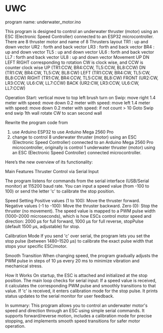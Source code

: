 # UWC
program name: underwater_motor.ino

This program is designed to control an underwater thruster (motor) using an ESC (Electronic Speed Controller) connected to an ESP32 microcontroller. 
There are 8 thruster motor and name of 8 Thrusters layout 
TR1 : up and down vector 
UR2 : forth and back vector
LR3 : forth and back vector
BR4 : up and down vector
TL5 : up and down vector
UL6 : forth and back vector
LL7 : forth and back vector
UL8 : up and down vector
Movement UP DN LEFT RIGHT corresponding to rotation CW is clock wise, and CCW is counter clock wise
UP (TR1:CCW, BR4:CCW, TL5:CCW, BL8:CCW)
DN (TR1:CW, BR4:CW, TL5:CW,  BL8:CW)
LEFT (TR1:CCW, BR4:CW, TL5:CW, BL8:CCW)
RIGHT (TR1:CW, BR4:CCW, TL5:CCW, BL8:CW)
FRONT (UR2:CW, LR3:CCW, UL6:CW, LL7:CCW)
BACK  (UR2:CW, LR3:CCW, UL6:CW, LL7:CCW)

Operation
Start:
vertical move to top left 
brush turn on
Swip:
move right 1.4 meter with speed:
move down 0.2 meter with speed:
move left 1.4 meter with speed:
move down 0.2 meter with speed:
if not count > 10 Goto Swip
end swip 1th wall
rotate CW to scan second wall

Rewrite the program code from 
1. use Arduino ESP32 to use Arduino Mega 2560 Pro
2. change to control 8 underwater thruster (motor) using an ESC (Electronic Speed Controller) connected to an Arduino Mega 2560 Pro microcontroller, originally is control 1 underwater thruster (motor) using an ESC (Electronic Speed Controller) connected microcontroller.

Here’s the new overview of its functionality:

Main Features
Thruster Control via Serial Input

The program listens for commands from the serial interface (USB/Serial monitor) at 115200 baud rate.
You can input a speed value (from -100 to 100) or send the letter 'c' to calibrate the stop position.

Speed Setting
Positive values (1 to 100): Move the thruster forward.
Negative values (-1 to -100): Move the thruster backward.
Zero (0): Stop the thruster (no movement).
The speed value is mapped to a PWM pulse width (1000–2000 microseconds), which is how ESCs control motor speed and direction:
2000 µs for full forward,
1000 µs for full reverse,
stopPulse (default 1500 µs, adjustable) for stop.

Calibration Mode
If you send 'c' over serial, the program lets you set the stop pulse (between 1480–1520 µs) to calibrate the exact pulse width that stops your specific ESC/motor.

Smooth Transition
When changing speed, the program gradually adjusts the PWM pulse in steps of 10 µs every 20 ms to minimize vibration and mechanical stress.

How It Works
On startup, the ESC is attached and initialized at the stop position.
The main loop checks for serial input:
If a speed value is received, it calculates the corresponding PWM pulse and smoothly transitions to that value.
If 'c' is received, it enters calibration mode for the stop pulse.
It prints status updates to the serial monitor for user feedback.

In summary:
This program allows you to control an underwater motor's speed and direction through an ESC using simple serial commands. It supports forward/reverse motion, includes a calibration mode for precise stopping, and implements smooth speed transitions for safer motor operation.

